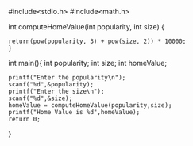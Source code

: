 #include<stdio.h>
#include<math.h>

int computeHomeValue(int popularity, int size)
 {
 	
    return(pow(popularity, 3) + pow(size, 2)) * 10000;
	}
	
int main(){
	int popularity;
	int size;
	int homeValue;
	
	printf("Enter the popularity\n");
	scanf("%d",&popularity);
	printf("Enter the size\n");
	scanf("%d",&size);
	homeValue = computeHomeValue(popularity,size);
	printf("Home Value is %d",homeValue);
	return 0;
}
